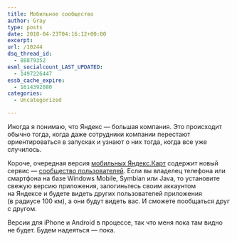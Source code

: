 ```yaml
---
title: Мобильное сообщество
author: Gray
type: posts
date: 2010-04-23T04:16:12+00:00
excerpt:
url: /10244
dsq_thread_id:
  - 88879352
esml_socialcount_LAST_UPDATED:
  - 1497226447
essb_cache_expire:
  - 1614392080
categories:
  - Uncategorized

---
```








Иногда я&nbsp;понимаю, что Яндекс&nbsp;&mdash; большая компания. Это происходит обычно тогда, когда даже сотрудники компании перестают ориентироваться в&nbsp;запусках и&nbsp;узнают о&nbsp;них тогда, когда все уже случилось.

Короче, очередная версия <a href="http://mobile.yandex.ru/maps/" target="_blank">мобильных Яндекс.Карт</a> содержит новый сервис&nbsp;&mdash; <a href="http://clubs.ya.ru/company/replies.xml?item_no=24847" target="_blank">сообщество пользователей</a>. Если вы&nbsp;владелец телефона или смартфона на&nbsp;базе Windows Mobile, Symbian или Java, то&nbsp;установите свежую версию приложения, залогиньтесь своим аккаунтом на&nbsp;Яндексе и&nbsp;будете видеть других пользователей приложения (в&nbsp;радиусе 100&nbsp;км), а&nbsp;они будут видеть вас. И&nbsp;сможете пообщаться друг с&nbsp;другом.

Версии для iPhone и&nbsp;Android в&nbsp;процессе, так что меня пока там видно не&nbsp;будет. Будем надеяться&nbsp;&mdash; пока.